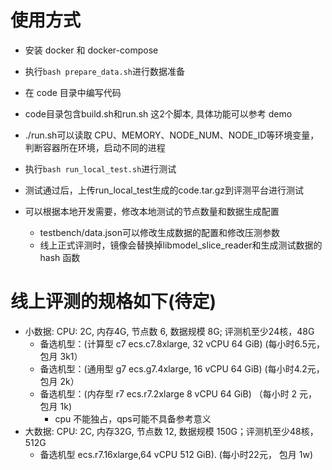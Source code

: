 # 使用方式
* 安装 docker 和 docker-compose
* 执行`bash prepare_data.sh`进行数据准备
* 在 code 目录中编写代码
 * code目录包含build.sh和run.sh 这2个脚本, 具体功能可以参考 demo
 * ./run.sh可以读取 CPU、MEMORY、NODE_NUM、NODE_ID等环境变量，判断容器所在环境，启动不同的进程
* 执行`bash run_local_test.sh`进行测试
* 测试通过后，上传run_local_test生成的code.tar.gz到评测平台进行测试

* 可以根据本地开发需要，修改本地测试的节点数量和数据生成配置
    * testbench/data.json可以修改生成数据的配置和修改压测参数
    * 线上正式评测时，镜像会替换掉libmodel_slice_reader和生成测试数据的 hash 函数
    
# 线上评测的规格如下(待定)
 * 小数据: CPU: 2C, 内存4G, 节点数 6, 数据规模 8G;     评测机至少24核，48G 
     * 备选机型：(计算型 c7 ecs.c7.8xlarge, 32 vCPU 64 GiB) (每小时6.5元，包月 3k1）
     * 备选机型：(通用型 g7 ecs.g7.4xlarge, 16 vCPU 64 GiB) (每小时4.2元，包月 2k）
     * 备选机型：(内存型 r7 ecs.r7.2xlarge 8 vCPU 64 GiB) （每小时 2 元，包月 1k)
        * cpu 不能独占，qps可能不具备参考意义
 * 大数据: CPU: 2C, 内存32G, 节点数 12, 数据规模 150G；评测机至少48核，512G 
     * 备选机型	ecs.r7.16xlarge,64 vCPU 512 GiB). (每小时22元， 包月 1w)
     